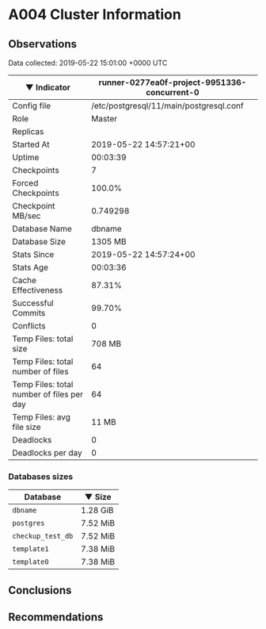 # A004 Cluster Information #

## Observations ##
Data collected: 2019-05-22 15:01:00 +0000 UTC  

|&#9660;&nbsp;Indicator | runner-0277ea0f-project-9951336-concurrent-0 |
|--------|-------|
|Config file |/etc/postgresql/11/main/postgresql.conf|
|Role |Master|
|Replicas ||
|Started At |2019-05-22&nbsp;14:57:21+00|
|Uptime |00:03:39|
|Checkpoints |7|
|Forced Checkpoints |100.0%|
|Checkpoint MB/sec |0.749298|
|Database Name |dbname|
|Database Size |1305&nbsp;MB|
|Stats Since |2019-05-22&nbsp;14:57:24+00|
|Stats Age |00:03:36|
|Cache Effectiveness |87.31%|
|Successful Commits |99.70%|
|Conflicts |0|
|Temp Files: total size |708&nbsp;MB|
|Temp Files: total number of files |64|
|Temp Files: total number of files per day |64|
|Temp Files: avg file size |11&nbsp;MB|
|Deadlocks |0|
|Deadlocks per day |0|


### Databases sizes ###

| Database | &#9660;&nbsp;Size |
|----------|--------|
| `dbname` | 1.28&nbsp;GiB |
| `postgres` | 7.52&nbsp;MiB |
| `checkup_test_db` | 7.52&nbsp;MiB |
| `template1` | 7.38&nbsp;MiB |
| `template0` | 7.38&nbsp;MiB |


## Conclusions ##


## Recommendations ##

